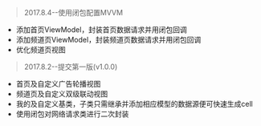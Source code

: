 > 2017.8.4--使用闭包配置MVVM
* 添加首页ViewModel，封装首页数据请求并用闭包回调
* 添加频道页ViewModel，封装频道页数据请求并用闭包回调
* 优化频道页视图
> 2017.8.2--提交第一版(v1.0.0) 
* 首页及自定义广告轮播视图
* 频道页及自定义双级联动视图
* 我的及自定义基类，子类只需继承并添加相应模型的数据源便可快速生成cell
* 使用闭包对网络请求类进行二次封装
